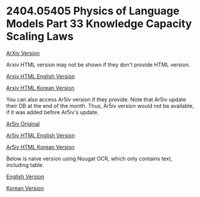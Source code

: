 # 2404.05405 Physics of Language Models Part 33 Knowledge Capacity Scaling Laws

[ArXiv Version](https://arxiv.org/abs/2404.05405)

Arxiv HTML version may not be shown if they don't provide HTML version.

[Arxiv HTML English Version](https://raw.githack.com/kh-kim/arxiv-translator/master/papers/2404.05405/paper.raw.en.html)

[Arxiv HTML Korean Version](https://raw.githack.com/kh-kim/arxiv-translator/master/papers/2404.05405/paper.raw.ko.html)

You can also access Ar5iv version if they provide.
Note that Ar5iv update their DB at the end of the month.
Thus, Ar5iv version would not be available, if it was added before Ar5iv's update.

[Ar5iv Original](https://ar5iv.org/abs/2404.05405)

[Ar5iv HTML English Version](https://raw.githack.com/kh-kim/arxiv-translator/master/papers/2404.05405/paper.ar5iv.en.html)

[Ar5iv HTML Korean Version](https://raw.githack.com/kh-kim/arxiv-translator/master/papers/2404.05405/paper.ar5iv.ko.html)

Below is naive version using Nougat OCR, which only contains text, including table.

[English Version](https://raw.githack.com/kh-kim/arxiv-translator/master/papers/2404.05405/paper.en.html)

[Korean Version](https://raw.githack.com/kh-kim/arxiv-translator/master/papers/2404.05405/paper.ko.html)
